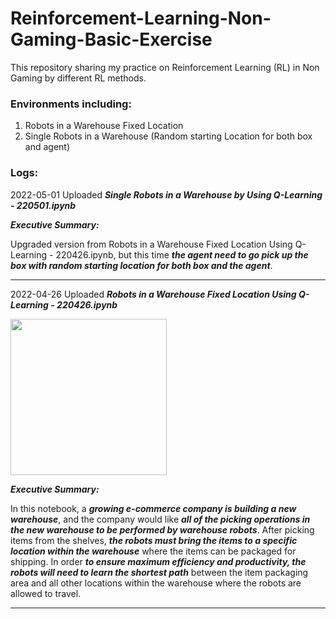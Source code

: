 # Reinforcement-Learning-Non-Gaming-Basic-Exercise

This repository sharing my practice on Reinforcement Learning (RL) in Non Gaming by different RL methods.

### Environments including:
1. Robots in a Warehouse Fixed Location
2. Single Robots in a Warehouse (Random starting Location for both box and agent)


### Logs:
2022-05-01 Uploaded ***Single Robots in a Warehouse by Using Q-Learning - 220501.ipynb***

***Executive Summary:***

Upgraded version from Robots in a Warehouse Fixed Location Using Q-Learning - 220426.ipynb, but this time ***the agent need to go pick up the box with random starting location for both box and the agent***.

----------------------------------------------------------------------------------------------------------

2022-04-26 Uploaded ***Robots in a Warehouse Fixed Location Using Q-Learning - 220426.ipynb***

<img src='https://www.danielsoper.com/teaching/img/08-warehouse-map.png' width='250px'/>

***Executive Summary:***

In this notebook, a ***growing e-commerce company is building a new warehouse***, and the company would like ***all of the picking operations in the new warehouse to be performed by warehouse robots***. After picking items from the shelves, ***the robots must bring the items to a specific location within the warehouse*** where the items can be packaged for shipping. In order ***to ensure maximum efficiency and productivity, the robots will need to learn the shortest path*** between the item packaging area and all other locations within the warehouse where the robots are allowed to travel.

----------------------------------------------------------------------------------------------------------
